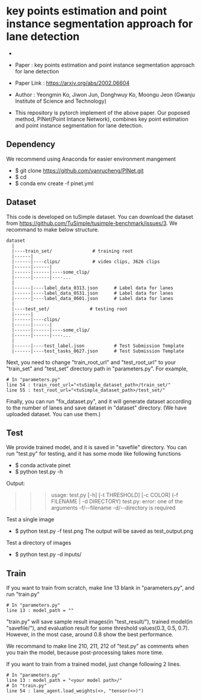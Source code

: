 # key points estimation and point instance segmentation approach for lane detection

- 
- Paper : key points estimation and point instance segmentation approach for lane detection
- Paper Link : https://arxiv.org/abs/2002.06604
- Author : Yeongmin Ko, Jiwon Jun, Donghwuy Ko, Moongu Jeon (Gwanju Institute of Science and Technology)

- This repository is pytorch implement of the above paper. Our poposed method, PINet(Point Intance Network), combines key point estimation and point instance segmentation for lane detection. 

## Dependency
We recommend using Anaconda for easier environment mangement
- $ git clone https://github.com/yanrucheng/PINet.git
- $ cd <pinet directory>
- $ conda env create -f pinet.yml

## Dataset
This code is developed on tuSimple dataset. You can download the dataset from https://github.com/TuSimple/tusimple-benchmark/issues/3. We recommand to make below structure.

    dataset
      |
      |----train_set/               # training root 
      |------|
      |------|----clips/            # video clips, 3626 clips
      |------|------|
      |------|------|----some_clip/
      |------|------|----...
      |
      |------|----label_data_0313.json      # Label data for lanes
      |------|----label_data_0531.json      # Label data for lanes
      |------|----label_data_0601.json      # Label data for lanes
      |
      |----test_set/               # testing root 
      |------|
      |------|----clips/
      |------|------|
      |------|------|----some_clip/
      |------|------|----...
      |
      |------|----test_label.json           # Test Submission Template
      |------|----test_tasks_0627.json      # Test Submission Template
            
Next, you need to change "train_root_url" and "test_root_url" to your "train_set" and "test_set" directory path in "parameters.py". For example,

```
# In "parameters.py"
line 54 : train_root_url="<tuSimple_dataset_path>/train_set/"
line 55 : test_root_url="<tuSimple_dataset_path>/test_set/"
```

Finally, you can run "fix_dataset.py", and it will generate dataset according to the number of lanes and save dataset in "dataset" directory. (We have uploaded dataset. You can use them.)
            
## Test
We provide trained model, and it is saved in "savefile" directory. You can run "test.py" for testing, and it has some mode like following functions 
- $ conda activate pinet
- $ python test.py -h

Output:
>>> usage: test.py [-h] [-t THRESHOLD] [-c COLOR] (-f FILENAME | -d DIRECTORY)
>>> test.py: error: one of the arguments -f/--filename -d/--directory is required

Test a single image
- $ python test.py -f test.png
The output will be saved as test_output.png

Test a directory of images
- $ python test.py -d inputs/


## Train
If you want to train from scratch, make line 13 blank in "parameters.py", and run "train.py"
```
# In "parameters.py"
line 13 : model_path = ""
```
"train.py" will save sample result images(in "test_result/"), trained model(in "savefile/"), and evaluation result for some threshold values(0.3, 0.5, 0.7). However, in the most case, around 0.8 show the best performance.

We recommand to make line 210, 211, 212 of "test.py" as comments when you train the model, because post-processing takes more time.

If you want to train from a trained model, just change following 2 lines.
```
# In "parameters.py"
line 13 : model_path = "<your model path>/"
# In "train.py"
line 54 : lane_agent.load_weights(<>, "tensor(<>)")
```
